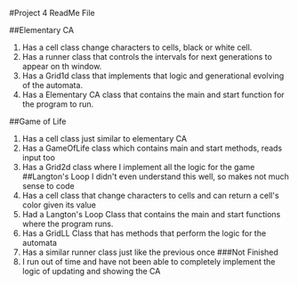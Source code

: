 #Project 4 ReadMe File

##Elementary CA
1. Has a cell class change characters to cells, black or white cell.
2. Has a runner class that controls the intervals for next generations to appear on th window.
3. Has a Grid1d class that implements that logic and generational evolving of the automata.
4. Has a Elementary CA class that contains the main and start function for the program to run.

##Game of Life
1. Has a cell class just similar to elementary CA
2. Has a GameOfLife class which contains main and start methods, reads input too
3. Has a Grid2d class where I implement all the logic for the game
##Langton's Loop
I didn't even understand this well, so makes not much sense to code
1. Has a cell class that change characters to cells and can return a cell's color given its value
2. Had a Langton's Loop Class that contains the main and start functions where the program runs.
3. Has a GridLL Class that has methods that perform the logic for the automata
4. Has a similar runner class just like the previous once
###Not Finished
1. I run out of time and have not been able to completely implement the logic of updating and showing the CA
